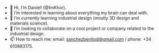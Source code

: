- 👋 Hi, I’m Daniel! (@ImKhor).
- 👀 I’m interested in learning about everything my brain can deal with.
- 🌱 I’m currently learning industrial design (mostly 3D design and materials science).
- 💞️ I’m looking to collaborate on a cool project or company related to the industrial design.
- 📫 How to reach me: email: sanchezbenitod@gmail.com / phone: +34 610883175.

<!---
ImKhor/ImKhor is a ✨ special ✨ repository because its `README.md` (this file) appears on your GitHub profile.
You can click the Preview link to take a look at your changes.
--->
